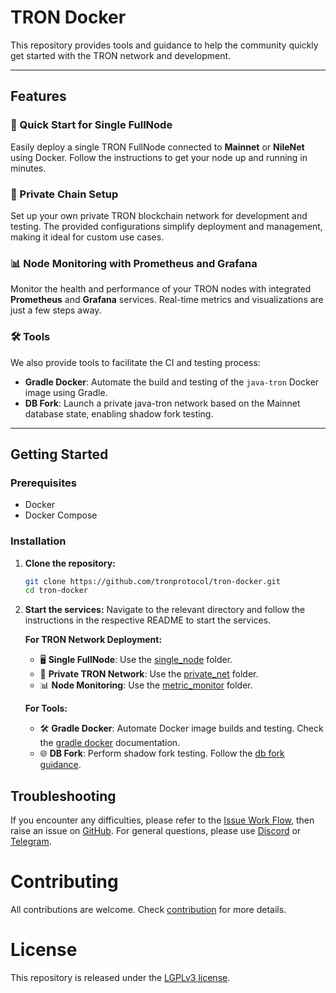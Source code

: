 # TRON Docker

This repository provides tools and guidance to help the community quickly get started with the TRON network and development.

---

## Features

### 🚀 Quick Start for Single FullNode
Easily deploy a single TRON FullNode connected to **Mainnet** or **NileNet** using Docker. Follow the instructions to get your node up and running in minutes.

### 🔗 Private Chain Setup
Set up your own private TRON blockchain network for development and testing. The provided configurations simplify deployment and management, making it ideal for custom use cases.

### 📊 Node Monitoring with Prometheus and Grafana
Monitor the health and performance of your TRON nodes with integrated **Prometheus** and **Grafana** services. Real-time metrics and visualizations are just a few steps away.

### 🛠️ Tools
We also provide tools to facilitate the CI and testing process:
- **Gradle Docker**: Automate the build and testing of the `java-tron` Docker image using Gradle.
- **DB Fork**: Launch a private java-tron network based on the Mainnet database state, enabling shadow fork testing.

---

## Getting Started

### Prerequisites
- Docker
- Docker Compose

### Installation

1. **Clone the repository:**
   ```sh
   git clone https://github.com/tronprotocol/tron-docker.git
   cd tron-docker
   ```

2. **Start the services:**
   Navigate to the relevant directory and follow the instructions in the respective README to start the services.

   **For TRON Network Deployment:**
   - 🖥️ **Single FullNode**: Use the [single_node](./single_node) folder.
   - 🔗 **Private TRON Network**: Use the [private_net](./private_net) folder.
   - 📊 **Node Monitoring**: Use the [metric_monitor](./metric_monitor) folder.

   **For Tools:**
   - 🛠️ **Gradle Docker**: Automate Docker image builds and testing. Check the [gradle docker](./tools/docker/README.md) documentation.
   - 🌐 **DB Fork**: Perform shadow fork testing. Follow the [db fork guidance](./tools/dbfork/README.md).

## Troubleshooting
If you encounter any difficulties, please refer to the [Issue Work Flow](https://tronprotocol.github.io/documentation-en/developers/issue-workflow/#issue-work-flow), then raise an issue on [GitHub](https://github.com/tronprotocol/tron-docker/issues). For general questions, please use [Discord](https://discord.gg/cGKSsRVCGm) or [Telegram](https://t.me/TronOfficialDevelopersGroupEn).

# Contributing

All contributions are welcome. Check [contribution](CONTRIBUTING.md) for more details.

# License

This repository is released under the [LGPLv3 license](https://github.com/tronprotocol/tron-docker/blob/main/LICENSE).
